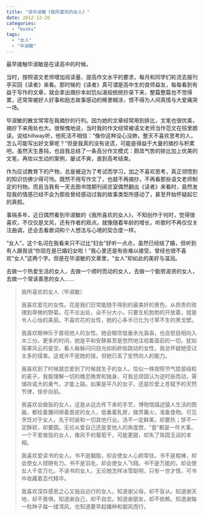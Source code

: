 ```yaml
---
title: "读毕淑敏《我所喜欢的女人》"
date: 2012-12-26
categories: 
  - "books"
tags: 
  - "女人"
  - "毕淑敏"
---
```


最早接触毕淑敏是在读高中的时候。

当时，按照语文老师增加阅读量、提高作文水平的要求，每月和同学们轮流去报刊亭买回《读者》来看。那时候的《读者》真可谓是高中生的良师益友，每每看到有益于写作的文章，就会拿出摘抄本如饥似渴般统统抄录下来，整篇整篇也不觉得累，还常常被好人好事和励志故事感动的稀里糊涂，恨不得为人间真情与大爱痛哭一场。

毕淑敏的散文常常在我摘抄的行列。因为她的文章经常用到排比，文笔也很优美，摘抄下来用处也大。很惭愧地说，当时我的作文经常被语文老师当作范文在班里朗读。说给hillway听，他死活不相信：“像你这种没心没肺，整天不喜欢思考的人，怎么可能写出好文章呢？”但是我真的没有说谎，可能是得益于大量的摘抄与积累吧。虽然天生愚钝，也自我总结了一条高分作文模式：颇具气势的排比加上优美的文笔，再佐以生动的案例，屡试不爽，直到高考结束。

作为应试教育下的产物，总是被迫为了考试而学习，加之不喜欢思考，真正领悟到的知识仿佛少得可怜。既然不用写作文了，也就不再摘抄，不再看那些语文老师制定的刊物。而且当我有一天去图书馆期刊阅览室偶然翻出《读者》来看时，竟然发现我的情感已经不会为那些曾经感动过我的故事类型所感动了，甚至开始怀疑起它的真假。

事隔多年，近日偶然看到毕淑敏的《我所喜欢的女人》，不知创作于何时，觉得很喜欢，不仅仅是文风，还有作者的观点。就像随着年龄的增长，听歌时不再仅仅关注曲调，还会去看歌词和个人想法与心境的契合度一样。

“女人”，这个名词在我看来只不过比“妇女”好听一点点，虽然已经结了婚，但听到有人跟我说“你现在是已婚妇女啦！”我心里还是有些难以接受。曾经也很不喜欢“女人”这两个字。但是在毕淑敏的文章里，“女人”却如此的美好与温润。

去做一个热爱生活的女人，去做一个顺时而动的女人，去做一个勤劳淑贤的女人，去做一个常读善思的女人……

> 我所喜欢的女人（毕淑敏）
> 
> 我喜欢爱花的女性。花是我们日常能随手得到的最美好的景色。从昂贵的玫瑰到卑微的野菊。花不论出处，朵不分大小，只要生机勃勃的开放着，就是令人心怡的美丽。不喜欢花的女性，她的心多半已化为寸草不生的黑戈壁。
> 
> 我喜欢眼神乐于直视他人的女性。她会眼帘低垂余光袅袅，也会怒目相向入木三分。更多的时间，她是平和安静甚至是悠然地注视着面前的一切，犹如笼罩风云的星空。看人躲躲闪闪目光如蚂蚱般跳动的女性，我总怀疑她受过太多的侵害。这或许不是她的错，但她已丢了安然向人的能力。
> 
> 我喜欢到了时候就恋爱到了时候就生子的女人。恰似一株按照节气拔苗结粒的麦子。我能理解一切的晚恋晚育和独身，可我总顽固认为逆时辰而动，需储存诺大的勇气，才能上路。如果是平凡的女子，还是珍爱上苍赋予的天然节律，徐步向前。
> 
> 我喜欢会做饭的女人，这是从远古传下来的手艺，博物馆描述猿人生活的图画，都绘着腰间绑着兽皮的女人，低垂着乳房，拨弄篝火，准备食物。可见烹饪对于女人，先于时装和一切其他行业。汤不一定鲜美，却要热；饼不一定酥软，却要圆。无论从爱自己还是爱他人的角度想，“食”都是一件大事。一个不爱做饭的女人，像风干的葡萄干，可能更甜，却失了珠圆玉润的本相。
> 
> 我喜欢爱读书的女人。书不是胭脂，却会使女人心颜常驻。书不是棍棒，却会使女人铿锵有力。书不是羽毛，却会使女人飞翔。书不是万能的，却会使女人千变万化。不读书的女人，无论她怎样冰雪聪明，只有一世才情，可书中收藏着百代精华。
> 
> 我喜欢深存感恩之心又独自远行的女人。知道谢父母，却不盲从。知道谢天地，却不畏惧。知道谢自己，却不自恋。知道谢朋友，却不依赖。知道谢每一粒种子每一缕清风，也知道要早起播种和御风而行。
